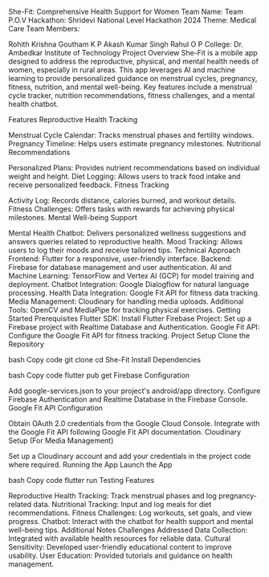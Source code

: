She-Fit: Comprehensive Health Support for Women
Team Name: Team P.O.V
Hackathon: Shridevi National Level Hackathon 2024
Theme: Medical Care
Team Members:

Rohith Krishna
Goutham K P
Akash Kumar Singh
Rahul O P
College: Dr. Ambedkar Institute of Technology
Project Overview
She-Fit is a mobile app designed to address the reproductive, physical, and mental health needs of women, especially in rural areas. This app leverages AI and machine learning to provide personalized guidance on menstrual cycles, pregnancy, fitness, nutrition, and mental well-being. Key features include a menstrual cycle tracker, nutrition recommendations, fitness challenges, and a mental health chatbot.

Features
Reproductive Health Tracking

Menstrual Cycle Calendar: Tracks menstrual phases and fertility windows.
Pregnancy Timeline: Helps users estimate pregnancy milestones.
Nutritional Recommendations

Personalized Plans: Provides nutrient recommendations based on individual weight and height.
Diet Logging: Allows users to track food intake and receive personalized feedback.
Fitness Tracking

Activity Log: Records distance, calories burned, and workout details.
Fitness Challenges: Offers tasks with rewards for achieving physical milestones.
Mental Well-being Support

Mental Health Chatbot: Delivers personalized wellness suggestions and answers queries related to reproductive health.
Mood Tracking: Allows users to log their moods and receive tailored tips.
Technical Approach
Frontend: Flutter for a responsive, user-friendly interface.
Backend: Firebase for database management and user authentication.
AI and Machine Learning: TensorFlow and Vertex AI (GCP) for model training and deployment.
Chatbot Integration: Google Dialogflow for natural language processing.
Health Data Integration: Google Fit API for fitness data tracking.
Media Management: Cloudinary for handling media uploads.
Additional Tools: OpenCV and MediaPipe for tracking physical exercises.
Getting Started
Prerequisites
Flutter SDK: Install Flutter
Firebase Project: Set up a Firebase project with Realtime Database and Authentication.
Google Fit API: Configure the Google Fit API for fitness tracking.
Project Setup
Clone the Repository

bash
Copy code
git clone <repository-url>
cd She-Fit
Install Dependencies

bash
Copy code
flutter pub get
Firebase Configuration

Add google-services.json to your project's android/app directory.
Configure Firebase Authentication and Realtime Database in the Firebase Console.
Google Fit API Configuration

Obtain OAuth 2.0 credentials from the Google Cloud Console.
Integrate with the Google Fit API following Google Fit API documentation.
Cloudinary Setup (For Media Management)

Set up a Cloudinary account and add your credentials in the project code where required.
Running the App
Launch the App

bash
Copy code
flutter run
Testing Features

Reproductive Health Tracking: Track menstrual phases and log pregnancy-related data.
Nutritional Tracking: Input and log meals for diet recommendations.
Fitness Challenges: Log workouts, set goals, and view progress.
Chatbot: Interact with the chatbot for health support and mental well-being tips.
Additional Notes
Challenges Addressed
Data Collection: Integrated with available health resources for reliable data.
Cultural Sensitivity: Developed user-friendly educational content to improve usability.
User Education: Provided tutorials and guidance on health management.
